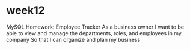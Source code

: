 # week12
MySQL Homework: Employee Tracker
As a business owner
I want to be able to view and manage the departments, roles, and employees in my company
So that I can organize and plan my business
